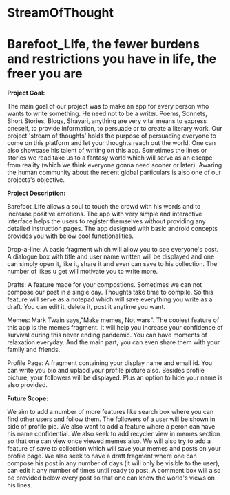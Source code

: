 # StreamOfThought
# Barefoot_LIfe, the fewer burdens and restrictions you have in life, the freer you are
<b> **Project Goal:** </b>

The main goal of our project was to make an app for every person who wants to write something. He need not to be a writer. Poems, Sonnets,
Short Stories, Blogs, Shayari, anything are very vital means to express oneself, to provide information, to persuade or to create a literary 
work. Our project 'stream of thoughts' holds the purpose of persuading everyone to come on this platform and let your thoughts reach out the
world. One can also showcase his talent of writing on this app. Sometimes the lines or stories we read take us to a fantasy world which will
serve as an escape from reality (which we think everyone gonna need sooner or later). Awaring the human community about the recent global 
particulars is also one of our projects's objective.

<b> **Project Description:** </b>

Barefoot_LIfe allows a soul to touch the crowd with his words and to increase positive emotions. The app with very simple and interactive interface
helps the users to register themselves without providing any detailed instruction pages. The app designed with basic android concepts provides you 
with below cool functionalities.

Drop-a-line:  A basic fragment which will allow you to see everyone's post. A dialogue box with title and user name written will be displayed
	            and one can simply open it, like it, share it and even can save to his collection. The number of likes u get will motivate you to
	            write more.
		     
Drafts:       A feature made for your compostions. Sometimes we can not compose our post in a single day. Thoughts take time to compile. So this feature
              will serve as a notepad which will save everything you write as a draft. You can edit it, delete it, post it anytime you want.
	      
Memes:        Mark Twain says,"Make memes, Not wars". The coolest feature of this app is the memes fragment. It will help you increase your confidence 
              of survival during this never ending pandemic. You can have moments of relaxation everyday. And the main part, you can even share them with your
              family and friends.
	      
Profile Page: A fragment containing your display name and email id. You can write you bio and uplaod your profile picture also. Besides profile
	       picture, your followers will be displayed. Plus an option to hide your name is also provided.
	      
<b> **Future Scope:** </b>

We aim to add a number of more features like search box where you can find other users and follow them. The followers of a user will be shown in side of profile pic.
We also want to add a feature where a peron can have his name confidential. We also seek to add recycler view in memes section so that one can view once viewed memes also.
We will also try to add a feature of save to collection which will save your memes and posts on your profile page. We also seek to have a draft fragment where one can 
compose his post in any number of days (it will only be visible to the user), can edit it any number of times until ready to post. A comment box will also be provided below every post so that one can know the world's views on his lines.

	      
	       




